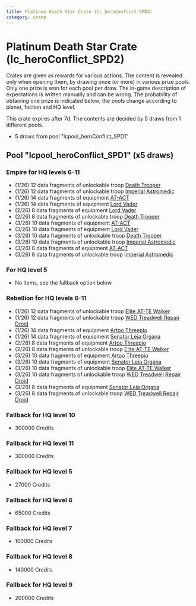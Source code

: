 ```yaml
---
title: Platinum Death Star Crate (lc_heroConflict_SPD2)
category: crate
---
```


# Platinum Death Star Crate (lc_heroConflict_SPD2)

Crates are given as rewards for various actions. The content is revealed only when opening them, by drawing once (or more) in various prize pools. Only one prize is won for each pool per draw. The in-game description of expectations is written manually and can be wrong. The probability of obtaining one prize is indicated below; the pools change according to planet, faction and HQ level.

This crate expires after 7d. The contents are decided by 5 draws from 1 different pools.
  * 5 draws from pool "lcpool_heroConflict_SPD1"

## Pool "lcpool_heroConflict_SPD1" (x5 draws)

### Empire for HQ levels 6-11

  * (1/26) 12 data fragments of unlockable troop [Death Trooper](HeroDeathTrooper)
  * (1/26) 12 data fragments of unlockable troop [Imperial Astromedic](R5Medic)
  * (1/26) 14 data fragments of equipment [AT-ACT](eqpEmpireCargoGreatDane)
  * (1/26) 14 data fragments of equipment [Lord Vader](eqpEmpireLordVader)
  * (2/26) 8 data fragments of equipment [Lord Vader](eqpEmpireLordVader)
  * (2/26) 8 data fragments of unlockable troop [Death Trooper](HeroDeathTrooper)
  * (3/26) 10 data fragments of equipment [AT-ACT](eqpEmpireCargoGreatDane)
  * (3/26) 10 data fragments of equipment [Lord Vader](eqpEmpireLordVader)
  * (3/26) 10 data fragments of unlockable troop [Death Trooper](HeroDeathTrooper)
  * (3/26) 10 data fragments of unlockable troop [Imperial Astromedic](R5Medic)
  * (3/26) 8 data fragments of equipment [AT-ACT](eqpEmpireCargoGreatDane)
  * (3/26) 8 data fragments of unlockable troop [Imperial Astromedic](R5Medic)

### For HQ level 5

  * No items, see the fallback option below

### Rebellion for HQ levels 6-11

  * (1/26) 12 data fragments of unlockable troop [Elite AT-TE Walker](HeroATTE)
  * (1/26) 12 data fragments of unlockable troop [WED Treadwell Repair Droid](Treadwell)
  * (1/26) 14 data fragments of equipment [Artoo  Threepio](eqpRebelArtoo)
  * (1/26) 14 data fragments of equipment [Senator Leia Organa](eqpRebelDiplomat)
  * (2/26) 8 data fragments of equipment [Artoo  Threepio](eqpRebelArtoo)
  * (2/26) 8 data fragments of unlockable troop [Elite AT-TE Walker](HeroATTE)
  * (3/26) 10 data fragments of equipment [Artoo  Threepio](eqpRebelArtoo)
  * (3/26) 10 data fragments of equipment [Senator Leia Organa](eqpRebelDiplomat)
  * (3/26) 10 data fragments of unlockable troop [Elite AT-TE Walker](HeroATTE)
  * (3/26) 10 data fragments of unlockable troop [WED Treadwell Repair Droid](Treadwell)
  * (3/26) 8 data fragments of equipment [Senator Leia Organa](eqpRebelDiplomat)
  * (3/26) 8 data fragments of unlockable troop [WED Treadwell Repair Droid](Treadwell)

### Fallback for HQ level 10

  * 300000 Credits

### Fallback for HQ level 11

  * 300000 Credits

### Fallback for HQ level 5

  * 27000 Credits

### Fallback for HQ level 6

  * 65000 Credits

### Fallback for HQ level 7

  * 100000 Credits

### Fallback for HQ level 8

  * 140000 Credits

### Fallback for HQ level 9

  * 200000 Credits